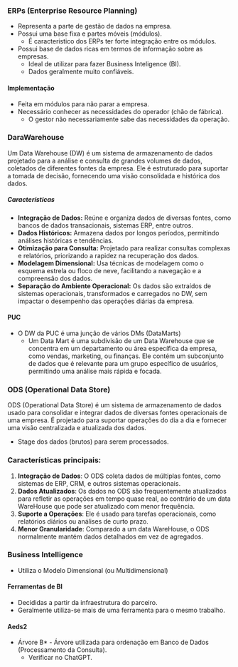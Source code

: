 ### ERPs (Enterprise Resource Planning)
- Representa a parte de gestão de dados na empresa.
- Possui uma base fixa e partes móveis (módulos).
	- É caracteristico dos ERPs ter forte integração entre os módulos.
- Possui base de dados ricas em termos de informação sobre as empresas.
	- Ideal de utilizar para fazer Business Inteligence (BI).
	- Dados geralmente muito confiáveis.
#### Implementação
- Feita em módulos para não parar a empresa.
- Necessário conhecer as necessidades do operador (chão de fábrica).
	- O gestor não necessariamente sabe das necessidades da operação.
### DaraWarehouse
Um Data Warehouse (DW) é um sistema de armazenamento de dados projetado para a análise e consulta de grandes volumes de dados, coletados de diferentes fontes da empresa. Ele é estruturado para suportar a tomada de decisão, fornecendo uma visão consolidada e histórica dos dados.
##### Características
- **Integração de Dados:** Reúne e organiza dados de diversas fontes, como bancos de dados transacionais, sistemas ERP, entre outros.
- **Dados Históricos:** Armazena dados por longos períodos, permitindo análises históricas e tendências.
- **Otimização para Consulta:** Projetado para realizar consultas complexas e relatórios, priorizando a rapidez na recuperação dos dados.
- **Modelagem Dimensional:** Usa técnicas de modelagem como o esquema estrela ou floco de neve, facilitando a navegação e a compreensão dos dados.
- **Separação do Ambiente Operacional:** Os dados são extraídos de sistemas operacionais, transformados e carregados no DW, sem impactar o desempenho das operações diárias da empresa.
#### PUC
- O DW da PUC é uma junção de vários DMs (DataMarts)
	- Um Data Mart é uma subdivisão de um Data Warehouse que se concentra em um departamento ou área específica da empresa, como vendas, marketing, ou finanças. Ele contém um subconjunto de dados que é relevante para um grupo específico de usuários, permitindo uma análise mais rápida e focada.
### ODS (Operational Data Store)
ODS (Operational Data Store) é um sistema de armazenamento de dados usado para consolidar e integrar dados de diversas fontes operacionais de uma empresa. É projetado para suportar operações do dia a dia e fornecer uma visão centralizada e atualizada dos dados.
- Stage dos dados (brutos) para serem processados.
### Características principais:
1. **Integração de Dados**: O ODS coleta dados de múltiplas fontes, como sistemas de ERP, CRM, e outros sistemas operacionais.
2. **Dados Atualizados**: Os dados no ODS são frequentemente atualizados para refletir as operações em tempo quase real, ao contrário de um data WareHouse que pode ser atualizado com menor frequência.
3. **Suporte a Operações**: Ele é usado para tarefas operacionais, como relatórios diários ou análises de curto prazo.
4. **Menor Granularidade**: Comparado a um data WareHouse, o ODS normalmente mantém dados detalhados em vez de agregados.
### Business Intelligence
- Utiliza o Modelo Dimensional (ou Multidimensional)
#### Ferramentas de BI
- Decididas a partir da infraestrutura do parceiro.
- Geralmente utiliza-se mais de uma ferramenta para o mesmo trabalho.
#### Aeds2
- Árvore B* - Árvore utilizada para ordenação em Banco de Dados (Processamento da Consulta).
	- Verificar no ChatGPT.